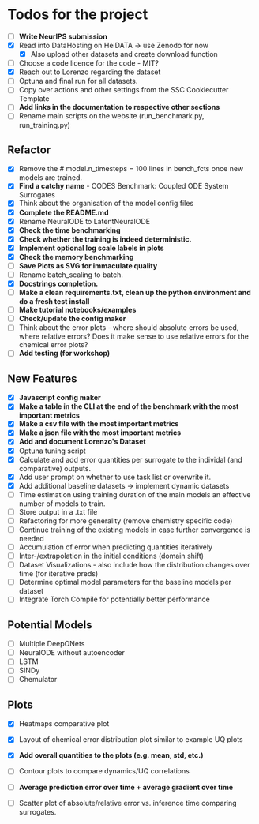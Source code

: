 # Todos for the project

- [ ] **Write NeurIPS submission**
- [x] Read into DataHosting on HeiDATA -> use Zenodo for now
    - [x] Also upload other datasets and create download function
- [ ] Choose a code licence for the code - MIT?
- [x] Reach out to Lorenzo regarding the dataset
- [ ] Optuna and final run for all datasets.
- [ ] Copy over actions and other settings from the SSC Cookiecutter Template
- [ ] **Add links in the documentation to respective other sections**
- [ ] Rename main scripts on the website (run_benchmark.py, run_training.py)

## Refactor
- [x] Remove the # model.n_timesteps = 100 lines in bench_fcts once new models are trained.
- [x] **Find a catchy name** - CODES Benchmark: Coupled ODE System Surrogates
- [x] Think about the organisation of the model config files
- [x] **Complete the README.md**
- [x] Rename NeuralODE to LatentNeuralODE
- [x] **Check the time benchmarking**
- [x] **Check whether the training is indeed deterministic.**
- [x] **Implement optional log scale labels in plots**
- [x] **Check the memory benchmarking**
- [ ] **Save Plots as SVG for immaculate quality**
- [ ] Rename batch_scaling to batch.
- [x] **Docstrings completion.**
- [ ] **Make a clean requirements.txt, clean up the python environment and do a fresh test install**
- [ ] **Make tutorial notebooks/examples**
- [ ] **Check/update the config maker**
- [ ] Think about the error plots - where should absolute errors be used, where relative errors? Does it make sense to use relative errors for the chemical error plots?
- [ ] **Add testing (for workshop)**

## New Features
- [x] **Javascript config maker**
- [x] **Make a table in the CLI at the end of the benchmark with the most important metrics**
- [x] **Make a csv file with the most important metrics**
- [x] **Make a json file with the most important metrics**
- [x] **Add and document Lorenzo's Dataset**
- [x] Optuna tuning script
- [x] Calculate and add error quantities per surrogate to the individal (and comparative) outputs.
- [x] Add user prompt on whether to use task list or overwrite it.
- [x] Add additional baseline datasets -> implement dynamic datasets
- [ ] Time estimation using training duration of the main models an effective number of models to train.
- [ ] Store output in a .txt file
- [ ] Refactoring for more generality (remove chemistry specific code)
- [ ] Continue training of the existing models in case further convergence is needed
- [ ] Accumulation of error when predicting quantities iteratively
- [ ] Inter-/extrapolation in the initial conditions (domain shift)
- [ ] Dataset Visualizations - also include how the distribution changes over time (for iterative preds)
- [ ] Determine optimal model parameters for the baseline models per dataset
- [ ] Integrate Torch Compile for potentially better performance

## Potential Models
- [ ] Multiple DeepONets
- [ ] NeuralODE without autoencoder
- [ ] LSTM
- [ ] SINDy 
- [ ] Chemulator

## Plots
- [x] Heatmaps comparative plot
- [x] Layout of chemical error distribution plot similar to example UQ plots
- [x] **Add overall quantities to the plots (e.g. mean, std, etc.)**
- [ ] Contour plots to compare dynamics/UQ correlations
- [ ] **Average prediction error over time + average gradient over time**
- [ ] Scatter plot of absolute/relative error vs. inference time comparing surrogates.



